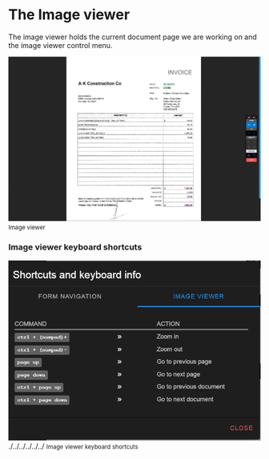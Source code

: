# The Image viewer

The image viewer holds the current document page we are working on and the image viewer control menu.

![Image viewer](./../../../../images/documentation/chronolite/indexer/img_viewer.PNG)  
<small class="img_caption">Image viewer</small>


### Image viewer keyboard shortcuts

![Control menu](./../../../../images/documentation/chronolite/indexer/keyshortcuts.PNG)  ./../../../../../
<small class="img_caption">Image viewer keyboard shortcuts</small>
